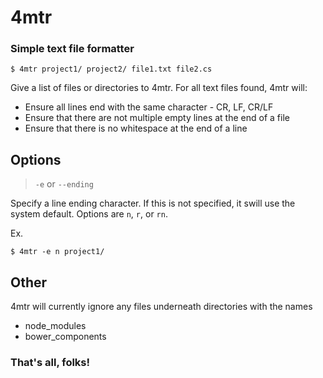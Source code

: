﻿# 4mtr
### Simple text file formatter

```
$ 4mtr project1/ project2/ file1.txt file2.cs
```

Give a list of files or directories to 4mtr. For all text files found, 4mtr will:
- Ensure all lines end with the same character - CR, LF, CR/LF
- Ensure that there are not multiple empty lines at the end of a file
- Ensure that there is no whitespace at the end of a line

## Options
> `-e` or `--ending`

Specify a line ending character. If this is not specified, it swill use the system default.
Options are `n`, `r`, or `rn`.

Ex.
```
$ 4mtr -e n project1/
```

## Other
4mtr will currently ignore any files underneath directories with the names
- node_modules
- bower_components


### That's all, folks!